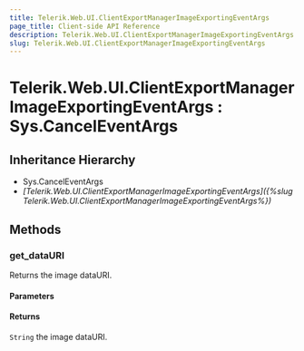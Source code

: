 ```yaml
---
title: Telerik.Web.UI.ClientExportManagerImageExportingEventArgs
page_title: Client-side API Reference
description: Telerik.Web.UI.ClientExportManagerImageExportingEventArgs
slug: Telerik.Web.UI.ClientExportManagerImageExportingEventArgs
---
```


# Telerik.Web.UI.ClientExportManagerImageExportingEventArgs : Sys.CancelEventArgs

## Inheritance Hierarchy

* Sys.CancelEventArgs
* *[Telerik.Web.UI.ClientExportManagerImageExportingEventArgs]({%slug Telerik.Web.UI.ClientExportManagerImageExportingEventArgs%})*

## Methods

###  get_dataURI 

Returns the image dataURI. 

#### Parameters

#### Returns

`String` the image dataURI. 